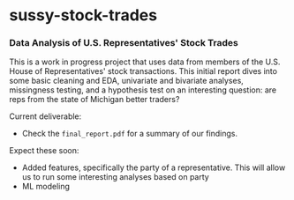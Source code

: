 # sussy-stock-trades

### Data Analysis of U.S. Representatives' Stock Trades

This is a work in progress project that uses data from members of the U.S. House of Representatives' stock transactions. This initial report dives into some basic cleaning and EDA, univariate and bivariate analyses, missingness testing, and a hypothesis test on an interesting question: are reps from the state of Michigan better traders?

Current deliverable:
- Check the `final_report.pdf` for a summary of our findings.

Expect these soon:
- Added features, specifically the party of a representative. This will allow us to run some interesting analyses based on party
- ML modeling
